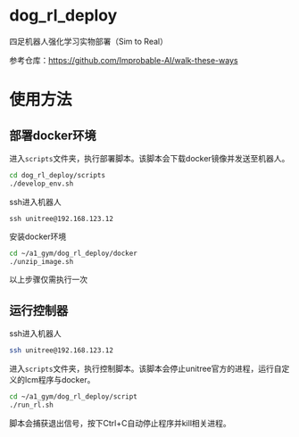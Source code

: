 # dog_rl_deploy
四足机器人强化学习实物部署（Sim to Real）

参考仓库：https://github.com/Improbable-AI/walk-these-ways

# 使用方法

## 部署docker环境

进入`scripts`文件夹，执行部署脚本。该脚本会下载docker镜像并发送至机器人。

```bash
cd dog_rl_deploy/scripts
./develop_env.sh
```

ssh进入机器人

```
ssh unitree@192.168.123.12
```

安装docker环境

```bash
cd ~/a1_gym/dog_rl_deploy/docker
./unzip_image.sh
```

以上步骤仅需执行一次

## 运行控制器

ssh进入机器人

```bash
ssh unitree@192.168.123.12
```

进入`scripts`文件夹，执行控制脚本。该脚本会停止unitree官方的进程，运行自定义的lcm程序与docker。

```bash
cd ~/a1_gym/dog_rl_deploy/script
./run_rl.sh
```

脚本会捕获退出信号，按下Ctrl+C自动停止程序并kill相关进程。
